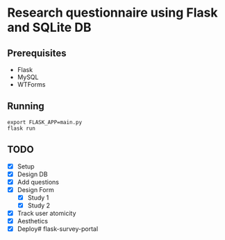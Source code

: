 # Research questionnaire using Flask and SQLite DB

## Prerequisites
* Flask
* MySQL
* WTForms

## Running
```
export FLASK_APP=main.py
flask run
```

## TODO
- [x] Setup
- [X] Design DB
- [X] Add questions
- [X] Design Form
    - [X] Study 1
    - [X] Study 2
- [X] Track user atomicity
- [X] Aesthetics
- [X] Deploy# flask-survey-portal
